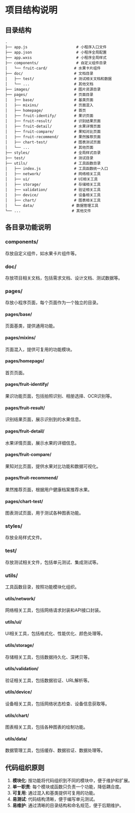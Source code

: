 # 项目结构说明

## 目录结构

```
.
├── app.js                      # 小程序入口文件
├── app.json                    # 小程序全局配置
├── app.wxss                    # 小程序全局样式
├── components/                 # 自定义组件目录
│   └── fruit-card/            # 水果卡片组件
├── doc/                       # 文档目录
│   ├── test/                  # 测试相关文档和数据
│   └── ...                    # 其他文档
├── images/                    # 图片资源目录
├── pages/                     # 页面目录
│   ├── base/                  # 基类页面
│   ├── mixins/                # 页面混入
│   ├── homepage/              # 首页
│   ├── fruit-identify/        # 果识页面
│   ├── fruit-result/          # 识别结果页面
│   ├── fruit-detail/          # 水果详情页面
│   ├── fruit-compare/         # 果知对比页面
│   ├── fruit-recommend/       # 果然推荐页面
│   ├── chart-test/            # 图表测试页面
│   └── ...                    # 其他页面
├── styles/                    # 全局样式目录
├── test/                      # 测试目录
├── utils/                     # 工具函数目录
│   ├── index.js               # 工具函数统一入口
│   ├── network/               # 网络相关工具
│   ├── ui/                    # UI相关工具
│   ├── storage/               # 存储相关工具
│   ├── validation/            # 验证相关工具
│   ├── device/                # 设备相关工具
│   ├── chart/                 # 图表相关工具
│   └── data/                 # 数据管理工具
└── ...                       # 其他文件
```

## 各目录功能说明

### components/
存放自定义组件，如水果卡片组件等。

### doc/
存放项目相关文档，包括需求文档、设计文档、测试数据等。

### pages/
存放小程序页面，每个页面作为一个独立的目录。

#### pages/base/
页面基类，提供通用功能。

#### pages/mixins/
页面混入，提供可复用的功能模块。

#### pages/homepage/
首页页面。

#### pages/fruit-identify/
果识功能页面，包括拍照识别、相册选择、OCR识别等。

#### pages/fruit-result/
识别结果页面，展示识别到的水果信息。

#### pages/fruit-detail/
水果详情页面，展示水果的详细信息。

#### pages/fruit-compare/
果知对比页面，提供水果对比功能和数据可视化。

#### pages/fruit-recommend/
果然推荐页面，根据用户健康档案推荐水果。

#### pages/chart-test/
图表测试页面，用于测试各种图表功能。

### styles/
存放全局样式文件。

### test/
存放测试相关文件，包括单元测试、集成测试等。

### utils/
工具函数目录，按照功能模块化组织。

#### utils/network/
网络相关工具，包括网络请求封装和API接口封装。

#### utils/ui/
UI相关工具，包括格式化、性能优化、颜色处理等。

#### utils/storage/
存储相关工具，包括数据持久化、深拷贝等。

#### utils/validation/
验证相关工具，包括数据验证、URL解析等。

#### utils/device/
设备相关工具，包括网络状态检查、设备信息获取等。

#### utils/chart/
图表相关工具，包括各种图表的绘制功能。

#### utils/data/
数据管理工具，包括缓存、数据验证、数据处理等。

## 代码组织原则

1. **模块化**: 按功能将代码组织到不同的模块中，便于维护和扩展。
2. **单一职责**: 每个模块或函数只负责一个功能，降低耦合度。
3. **可复用**: 通过混入和基类提供可复用的功能。
4. **易测试**: 代码结构清晰，便于编写单元测试。
5. **易维护**: 通过清晰的目录结构和命名规范，便于后期维护。